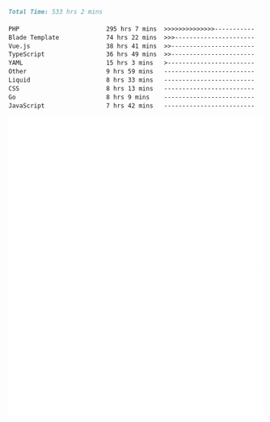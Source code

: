 <!--START_SECTION:waka-->

```markdown
Total Time: 533 hrs 2 mins

PHP                        295 hrs 7 mins  >>>>>>>>>>>>>>-----------   54.35 %
Blade Template             74 hrs 22 mins  >>>----------------------   13.70 %
Vue.js                     38 hrs 41 mins  >>-----------------------   07.13 %
TypeScript                 36 hrs 49 mins  >>-----------------------   06.78 %
YAML                       15 hrs 3 mins   >------------------------   02.77 %
Other                      9 hrs 59 mins   -------------------------   01.84 %
Liquid                     8 hrs 33 mins   -------------------------   01.58 %
CSS                        8 hrs 13 mins   -------------------------   01.51 %
Go                         8 hrs 9 mins    -------------------------   01.50 %
JavaScript                 7 hrs 42 mins   -------------------------   01.42 %
```

<!--END_SECTION:waka-->
<p align="center">
    <img src="https://raw.githubusercontent.com/rjp2525/rjp2525/output/generated/overview.svg">
    <img src="https://raw.githubusercontent.com/rjp2525/rjp2525/output/generated/languages.svg">
</p>
